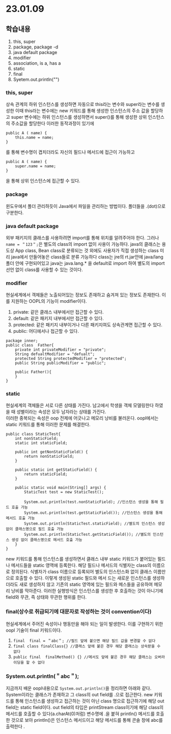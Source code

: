 # 23.01.09

## 학습내용
1. this, super
2. package, package -d
3. java default package
4. modifier
5. association, is a, has a 
6. static 
7. final
8. Syetem.out.println("")



### this, super
상속 관계의  하위 인스턴스를 생성하면 자동으로 this라는 변수와 super라는 변수를 생성한 이때 this라는 변수에는 new 키워드를 통해
생성한 인스턴스의 주소 값을 할당하고 super 변수에는 하위 인스턴스를 생성하면서 super()를 통해 생성한 상위 인스턴스의 주소값을 할당한다
이러한 동작과정이 있기에
```
public A ( name) {
	this.name = name;
} 
```
를 통해 변수명이 겹치더라도 자신의 필드나 메서드에 접근이 가능하고

```
public A ( name) {
	super.name = name;
}
```
을 통해 상위 인스턴스에 접근할 수 있다.
	
	

### package
윈도우에서 폴더 관리하듯이 Java에서 파일을 관리하는 방법이다. 폴더들을 .(dot)으로 구분한다.



### java default package
외부 패키지의 클래스를 사용하려면 import를 통해 위치를 알려주어야 한다.
그러나 ``` name = ＂123＂;```은 별도의  class의 import 없이 사용이 가능하다.
java의 클래스는 용도상 App class, Bean class로 분류되는 것 외에도 사용자가 직접 생성하는 class 미리 java에서 만들어놓은 class들로 분류 가능하다
 class는 jre의 rt.jar안에 java/lang 폴더 안에 구현되어있고 java는 java.lang.* 을 default로 import 하여 별도의 import 선언 없이  class를
사용할 수 있는 것이다.



### modifier
현실세계에서 객체들은 노출되어있는 정보도 존재하고 숨겨져 있는 정보도 존재한다. 이를 지원하는 OOPL의 기능이 modifier이다.
1. private: 같은 클래스 내부에서만 접근할 수 있다.
2. default: 같은 패키지 내부에서만 접근할 수 있다.
3. protected: 같은 패키지 내부이거나 다른 패키지여도 상속관계면 접근할 수 있다.
4. public: 어디에서나 접근할 수 있다.
```
package inner;
public class  Father{
	private int privateModifier = "private";
	String defualtModifier = "defualt";
	protected String protectedModifier = "protected";
	public String publicModifier = "public";
		
	public Father(){
	}
}

```



### static
현실세계의 객체들은 서로 다른 상태를 가진다. 남고에서 학생을 객체 모델링한다 하였을 때 성별이라는 속성은 모두 남자라는 상태를 가진다.  
이러한 중복되는 속성은 oop 전제에 어긋나고 메모리 낭비를 불러온다. oopl에서는 static 키워드를 통해 이러한 문제를 해결한다.
```
public class StaticTest{
	int nonStaticField;
	static int staticField;

	public int getNonStaticField() {
		return nonStaticField;
	}
	
	public static int getStaticField() {
		return staticField;
	}
	
	public static void main(String[] args) {
		StaticTest test = new StaticTest();
		
		System.out.println(test.nonStaticField); //인스턴스 생성을 통해 필드 호출 가능
		System.out.println(test.getStaticField()); //인스턴스 생성을 통해 메서드 호출 가능
		System.out.println(StaticTest.staticField); //별도의 인스턴스 생성 없이 클래스명으로 필드 호출 가능
		System.out.println(StaticTest.getStaticField()); //별도의 인스턴스 생성 없이 클래스명으로 메서드 호출 가능
	}
}
```
new 키워드를 통해 인스턴스를 생성하면서 클래스 내부 static 키워드가 붙어있는 필드나 메서드들을 static 영역에 등록한다. 해당 필드나 메서드의 식별자는
class의 이름으로 정의된다. 식별자가 class 이름으로 등록되어 별도의 인스턴스화 없이 클래스 이름만으로 호출할 수 있다. 
이렇게 생성된 static 필드와 메서 드는 새로운 인스턴스를 생성하더라도 새로 생성하지 않고 기존의 static 영역에 있는 필드와 메스들을 공유하여 
메모리 낭비를 막아준다. 
이러한 실행방식은 인스턴스를 생성한 후 호출하는 것이 아니기에 field와 무관, 즉 상태와 무관한 행위를 한다.




### final(상수로 취급되기에 대문자로 작성하는 것이 convention이다)
현실세계에서 주어진 속성이나 행동만을 해야 되는 일이 발생한다. 이를 구현하기 위한 oopl 기술이 final 키워드이다.
1. ```final  final = ＂abc＂; //필드 앞에 붙으면 해당 필드 값을 변경할 수 없다```
2. ```final class finalClass{} //클래스 앞에 붙은 경우 해당 클래스는 상속받을 수 없다```
3. ```public final  finalMethod() {} //메서도 앞에 붙은 경우 해당 클래스는 오버라이딩을 할 수 없다```

### System.out.println(＂abc＂);
지금까지 배운 oopl내용으로 ```System.out.println()```을 정리하면 아래와 같다.
System이라는 클래스가 존재하고 그 class의 out field를 .으로 접근한다. new 키워드를 통해 인스턴스를 생성하고 접근하는 것이 아닌 class 명으로 접근하기에
해당 out field는 static field이다. out field의 타입은 printStream class이기에 해당 class의 메서드를 호출할 수 있다(a.charAt(0)처럼)
변수명에 .을 붙혀 println() 메서드를 호출한 것으로 보아 println()은 인스턴스 메서드이고 해당 메서드를 통해 콘솔 창에 abc를 출력한다 .
